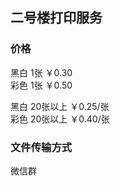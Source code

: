 ## 二号楼打印服务

### 价格

黑白 1张 ￥0.30  
彩色 1张 ￥0.50  

黑白 20张以上 ￥0.25/张  
彩色 20张以上 ￥0.40/张  

### 文件传输方式

微信群
